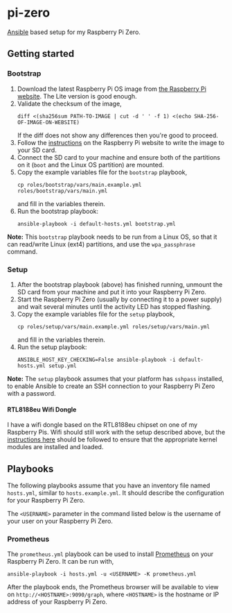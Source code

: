 # pi-zero

[Ansible][ansible] based setup for my Raspberry Pi Zero.

## Getting started

### Bootstrap

1. Download the latest Raspberry Pi OS image from [the Raspberry Pi
   website][pi-images]. The Lite version is good enough.
1. Validate the checksum of the image,
   ```shell
   diff <(sha256sum PATH-TO-IMAGE | cut -d ' ' -f 1) <(echo SHA-256-OF-IMAGE-ON-WEBSITE)
   ```
   If the diff does not show any differences then you're good to proceed.
1. Follow the [instructions][pi-doc] on the Raspberry Pi website to write the
   image to your SD card.
1. Connect the SD card to your machine and ensure both of the partitions on it
   (`boot` and the Linux OS partition) are mounted.
1. Copy the example variables file for the `bootstrap` playbook,
   ```shell
   cp roles/bootstrap/vars/main.example.yml roles/bootstrap/vars/main.yml
   ```
   and fill in the variables therein.
1. Run the bootstrap playbook:
   ```shell
   ansible-playbook -i default-hosts.yml bootstrap.yml
   ```

**Note:** This `bootstrap` playbook needs to be run from a Linux OS, so that it
can read/write Linux (ext4) partitions, and use the `wpa_passphrase` command.

### Setup

1. After the bootstrap playbook (above) has finished running, unmount the SD
   card from your machine and put it into your Raspberry Pi Zero.
1. Start the Raspberry Pi Zero (usually by connecting it to a power supply) and
   wait several minutes until the activity LED has stopped flashing.
1. Copy the example variables file for the `setup` playbook,
   ```shell
   cp roles/setup/vars/main.example.yml roles/setup/vars/main.yml
   ```
   and fill in the variables therein.
1. Run the setup playbook:
   ```shell
   ANSIBLE_HOST_KEY_CHECKING=False ansible-playbook -i default-hosts.yml setup.yml
   ```

**Note:** The `setup` playbook assumes that your platform has `sshpass`
installed, to enable Ansible to create an SSH connection to your Raspberry Pi
Zero with a password.

#### RTL8188eu Wifi Dongle

I have a wifi dongle based on the RTL8188eu chipset on one of my Raspberry Pis.
Wifi should still work with the setup described above, but the [instructions
here](https://zsiti.eu/wifi-rtl8188eu-raspberry-pi-zero/) should be followed to
ensure that the appropriate kernel modules are installed and loaded.

## Playbooks

The following playbooks assume that you have an inventory file named
`hosts.yml`, similar to `hosts.example.yml`. It should describe the
configuration for your Raspberry Pi Zero.

The `<USERNAME>` parameter in the command listed below is the username of your
user on your Raspberry Pi Zero.

### Prometheus

The `prometheus.yml` playbook can be used to install [Prometheus][prometheus]
on your Raspberry Pi Zero. It can be run with,

    ansible-playbook -i hosts.yml -u <USERNAME> -K prometheus.yml

After the playbook ends, the Prometheus browser will be available to view on
`http://<HOSTNAME>:9090/graph`, where `<HOSTNAME>` is the hostname or IP address
of your Raspberry Pi Zero.

[ansible]: https://www.ansible.com/
[pi-images]: https://www.raspberrypi.org/downloads/raspberry-pi-os/
[pi-doc]: https://www.raspberrypi.org/documentation/installation/installing-images/README.md
[prometheus]: https://prometheus.io/
